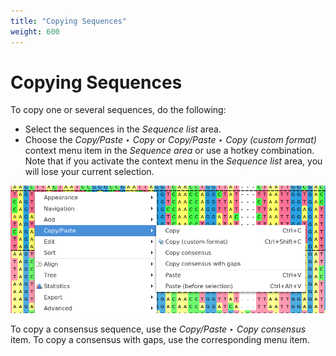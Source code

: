 ```yaml
---
title: "Copying Sequences"
weight: 600
---
```


# Copying Sequences

To copy one or several sequences, do the following:

*   Select the sequences in the _Sequence list_ area.
*   Choose the _Copy/Paste ‣ Copy_ or _Copy/Paste ‣ Copy (custom format)_ context menu item in the _Sequence area_ or use a hotkey combination. Note that if you activate the context menu in the _Sequence list_ area, you will lose your current selection.

![](/images/65929687/65929688.png)

To copy a consensus sequence, use the _Copy/Paste ‣ Copy consensus_ item. To copy a consensus with gaps, use the corresponding menu item.